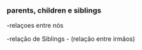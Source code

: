 ### parents, children e siblings

-relaçoes entre nós

-relação de Siblings - (relação entre irmãos)